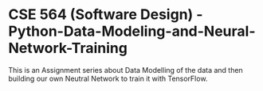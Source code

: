 # CSE 564 (Software Design) - Python-Data-Modeling-and-Neural-Network-Training
This is an Assignment series about Data Modelling of the data and then building our own Neutral Network to train it with TensorFlow.
